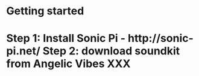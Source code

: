 <h1> Getting started <h1>
  <p>Step 1: Install Sonic Pi - http://sonic-pi.net/
  Step 2: download soundkit from Angelic Vibes XXX</p>
